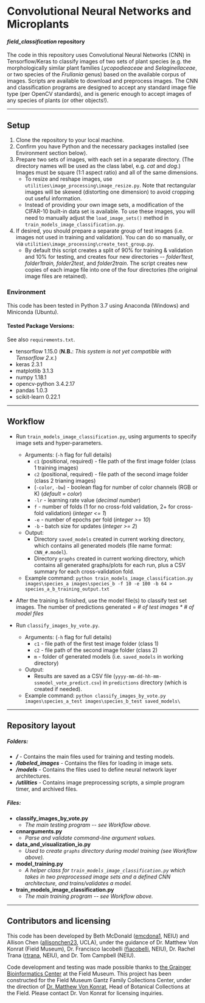 # Convolutional Neural Networks and Microplants
#### _field_classification_ repository


The code in this repository uses Convolutional Neural Networks (CNN) in Tensorflow/Keras to classify images of two sets of plant species (e.g. the morphologically similar plant families *Lycopodieaceae* and *Selaginellaceae*, or two species of the *Frullania* genus) based on the available corpus of images.  Scripts are available to download and preprocess images. The CNN and classification programs are designed to accept any standard image file type (per OpenCV standards), and is generic enough to accept images of any species of plants (or other objects!).


---

## Setup
1. Clone the repository to your local machine.
1. Confirm you have Python and the necessary packages installed (see Environment section below).
1. Prepare two sets of images, with each set in a separate directory.  (The directory names will be used as the class label, e.g. *cat* and *dog*.)  Images must be square (1:1 aspect ratio) and all of the same dimensions.
    - To resize and reshape images, use `utilities\image_processing\image_resize.py`.  Note that rectangular images will be skewed (distorting one dimension) to avoid cropping out useful information.
    - Instead of providing your own image sets, a modification of the CIFAR-10 built-in data set is available. To use these images, you will need to manually adjust the `load_image_sets()` method in `train_models_image_classification.py`.
1. If desired, you should prepare a separate group of test images (i.e. images not used in training and validation).  You can do so manually, or via `utilities\image_processing\create_test_group.py`.
    - By default this script creates a split of 90% for training & validation and 10% for testing, and creates four new directories  -- *folder1test, folder1train, folder2test*, and *folder2train*. The script creates new copies of each image file into one of the four directories (the original image files are retained).


### Environment
This code has been tested in Python 3.7 using Anaconda (Windows) and Miniconda (Ubuntu).


#### Tested Package Versions:
See also `requirements.txt`.
- tensorflow 1.15.0  (**N.B.**: *This system is not yet compatible with Tensorflow 2.x.*)
- keras 2.3.1
- matplotlib 3.1.3
- numpy 1.18.1
- opencv-python 3.4.2.17
- pandas 1.0.3
- scikit-learn 0.22.1

---

## Workflow
- Run `train_models_image_classification.py`, using arguments to specify image sets and hyper-parameters.
    - Arguments: (`-h` flag for full details)
        - `c1` (positional, required) - file path of the first image folder (class 1 training images)
        - `c2` (positional, required) - file path of the second image folder (class 2 trianing images)
        - (`-color`, `-bw`) - boolean flag for number of color channels (RGB or K) (*default = color*)
        - `-lr` - learning rate value (*decimal number*)
        - `f` - number of folds (1 for no cross-fold validation, 2+ for cross-fold validation) (*integer <= 1*)
        - `-e` - number of epochs per fold (*integer >= 10*)
        - `-b` - batch size for updates (*integer >= 2*)
    - Output:
        - Directory `saved_models` created in current working directory, which contains all generated models (file name format: `CNN_#.model`).
        - Directory `graphs` created in current working directory, which contains all generated graphs/plots for each run, plus a CSV summary for each cross-validation fold.
    - Example command: `python train_models_image_classification.py images\species_a images\species_b -f 10 -e 100 -b 64 > species_a_b_training_output.txt`


- After the training is finished, use the model file(s) to classify test set images.  The number of predictions generated = *# of test images * # of model files*
- Run `classify_images_by_vote.py`.
    - Arguments: (`-h` flag for full details)
        - `c1` - file path of the first test image folder (class 1)
        - `c2` - file path of the second image folder (class 2)
        - `m` - folder of generated models (i.e. `saved_models` in working directory)
    - Output:
        - Results are saved as a CSV file (`yyyy-mm-dd-hh-mm-ssmodel_vote_predict.csv`) in `predictions` directory (which is created if needed).  
    - Example command: `python classify_images_by_vote.py images\species_a_test images\species_b_test saved_models\`

---

## Repository layout

##### Folders:
- **_/_** - Contains the main files used for training and testing models.
- **_/labeled_images_** - Contains the files for loading in image sets. 
- **_/models_** - Contains the files used to define neural network layer architectures.
- **_/utilities_** - Contains image preprocessing scripts, a simple program timer, and archived files.

##### Files:

- **classify_images_by_vote.py**
    - _The main testing program -- see Workflow above._
- **cnnarguments.py**
    - _Parse and validate command-line argument values._
- **data_and_visualization_io.py**
    - _Used to create `graphs` directory during model training (see Workflow above)._
- **model_training.py**
    - _A helper class for `train_models_image_classification.py` which takes in two preprocessed image sets and a defined CNN architecture, and trains/validates a model._
- **train_models_image_classification.py**
    - _The main training program -- see Workflow above._



---

## Contributors and licensing
This code has been developed by Beth McDonald ([emcdona1](https://github.com/emcdona1), NEIU) and Allison Chen ([allisonchen23](https://github.com/allisonchen23), UCLA), under the guidance of Dr. Matthew Von Konrat (Field Museum), Dr. Francisco Iacobelli ([fiacobelli](https://github.com/fiacobelli), NEIU), Dr. Rachel Trana ([rtrana](https://github.com/rtrana), NEIU), and Dr. Tom Campbell (NEIU).

Code development and testing was made possible thanks to [the Grainger Bioinformatics Center](https://www.fieldmuseum.org/science/labs/grainger-bioinformatics-center) at the Field Museum.  This project has been constructed for the Field Museum Gantz Family Collections Center, under the direction of [Dr. Matthew Von Konrat](https://www.fieldmuseum.org/about/staff/profile/16), Head of Botanical Collections at the Field.  Please contact Dr. Von Konrat for licensing inquiries.
